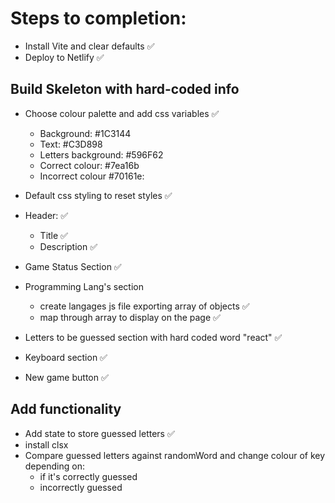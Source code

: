 # Steps to completion:

- Install Vite and clear defaults ✅
- Deploy to Netlify ✅

## Build Skeleton with hard-coded info

- Choose colour palette and add css variables ✅
  - Background: #1C3144
  - Text: #C3D898
  - Letters background: #596F62
  - Correct colour: #7ea16b
  - Incorrect colour #70161e:
- Default css styling to reset styles ✅

- Header: ✅
  - Title ✅
  - Description ✅
- Game Status Section ✅
- Programming Lang's section
  - create langages js file exporting array of objects ✅
  - map through array to display on the page ✅
- Letters to be guessed section with hard coded word "react" ✅
- Keyboard section ✅
- New game button ✅

## Add functionality

- Add state to store guessed letters ✅
- install clsx
- Compare guessed letters against randomWord and change colour of key depending on:
  - if it's correctly guessed
  - incorrectly guessed
